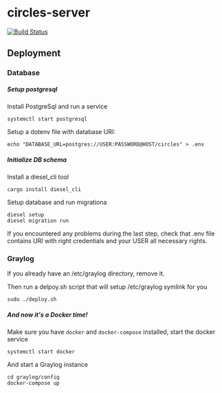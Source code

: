 # circles-server
[![Build Status](https://travis-ci.org/DevHeap/circles-server.svg?branch=master)](https://travis-ci.org/DevHeap/circles-server)

## Deployment

### Database
##### Setup postgresql
Install PostgreSql and run a service
```
systemctl start postgresql
```

Setup a dotenv file with database URI:
```
echo "DATABASE_URL=postgres://USER:PASSWORD@HOST/circles" > .env
```

##### Initialize DB schema
Install a diesel_cli tool
```
cargo install diesel_cli
```

Setup database and run migrationa
```
diesel setup
diesel migration run
```

If you encountered any problems during the last step, check that .env file contains URI with right credentials and your USER all necessary rights.


### Graylog
If you already have an /etc/graylog directory, remove it.

Then run a delpoy.sh script that will setup /etc/graylog symlink for you
```
sudo ./deploy.sh
```

##### And now it's a Docker time!

Make sure you have `docker` and `docker-compose` installed, start the docker service
```
systemctl start docker
```

And start a Graylog instance
```
cd graylog/config
docker-compose up
```
